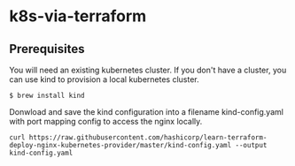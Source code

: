# k8s-via-terraform

## Prerequisites

You will need an existing kubernetes cluster. If you don't have a cluster, you can use kind to provision a local kubernetes cluster.

```
$ brew install kind
```


Donwload and save the kind configuration into a filename kind-config.yaml with port mapping config to access the nginx locally.

```
curl https://raw.githubusercontent.com/hashicorp/learn-terraform-deploy-nginx-kubernetes-provider/master/kind-config.yaml --output kind-config.yaml
```






